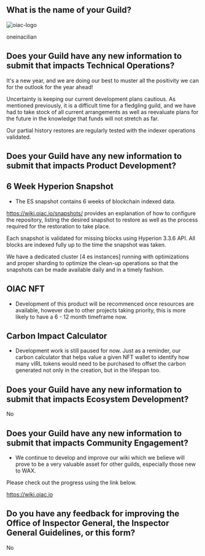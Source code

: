 ## What is the name of your Guild?
![oiac-logo](https://user-images.githubusercontent.com/89456085/136773956-b263025a-424d-4995-b55a-5d835e98632c.png)

oneinacilian

## Does your Guild have any new information to submit that impacts Technical Operations?

It's a new year, and we are doing our best to muster all the positivity we can for the outlook for the year ahead!

Uncertainty is keeping our current development plans cautious. As mentioned previously, it is a difficult time for a fledgling guild, and we have had to take stock of all current arrangements as well as reevaluate plans for the future in the knowledge that funds will not stretch as far. 

Our partial history restores are regularly tested with the indexer operations validated.

## Does your Guild have any new information to submit that impacts Product Development?

## 6 Week Hyperion Snapshot

* The ES snapshot contains 6 weeks of blockchain indexed data. 

 https://wiki.oiac.io/snapshots/ provides an explanation of how to configure the repository, listing the desired snapshot to restore as well as the process required for the restoration to take place.

Each snapshot is validated for missing blocks using Hyperion 3.3.6 API. All blocks are indexed fully up to the time the snapshot was taken.

We have a dedicated cluster [4 es instances] running with optimizations and proper sharding to optimize the clean-up operations so that the snapshots can be made available daily and in a timely fashion.

## OIAC NFT

* Development of this product will be recommenced once resources are available, however due to other projects taking priority, this is more likely to have a 6 - 12 month timeframe now.

## Carbon Impact Calculator

* Development work is still paused for now. Just as a reminder, our carbon calculator that helps value a given NFT wallet to identify how many vIRL tokens would need to be purchased to offset the carbon generated not only in the creation, but in the lifespan too. 

## Does your Guild have any new information to submit that impacts Ecosystem Development?

No

## Does your Guild have any new information to submit that impacts Community Engagement?

* We continue to develop and improve our wiki which we believe will prove to be a very valuable asset for other guilds, especially those new to WAX. 

Please check out the progress using the link below. 

https://wiki.oiac.io

## Do you have any feedback for improving the Office of Inspector General, the Inspector General Guidelines, or this form?

No